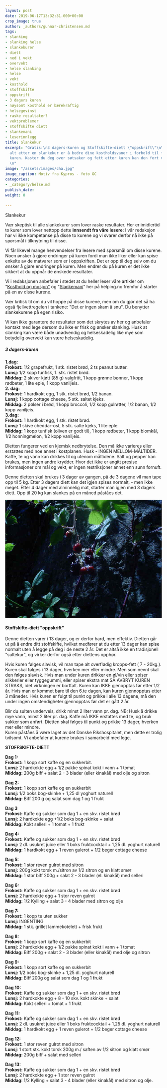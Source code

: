 ```yaml
---
layout: post
date: 2019-06-17T13:32:31.000+00:00
crop_image: true
author: _authors/gunnar-christensen.md
tags:
- slanking
- slanking helse
- slankekurer
- diett
- ned i vekt
- overvekt
- helse slanking
- helse
- vekt
- kosthold
- stoffskifte
- oppskrift
- 3 dagers kuren
- nøysomt kosthold er bærekraftig
- helsegevinst
- raske resultater?
- vektproblemer
- stoffskifte diett
- slankemani
- leserinnlegg
title: Slankekur
excerpt: "Gratis:\n3 dagers-kuren og Stoffskifte-diett \"oppskrift\"\n\nViktigst av
  alt etter en slankekur er å bedre dine kostholdsvaner i forhold til før du startet
  kuren. Kaster du deg over søtsaker og fett etter kuren kan den fort være forgjeves.
  \n"
image: "/assets/images/cha.jpg"
image_caption: Motiv fra Kypros - foto GC
categories:
- _category/helse.md
publish_date: 
weight: 8

---
```

Slankekur

Vær skeptisk til alle slankekurer som lover raske resultater. Her er imidlertid to kurer som lover nettopp dette **innsendt fra våre lesere**: I vår redaksjon har vi ikke kompetanse på disse to kurene og vi svarer derfor nå ikke på spørsmål i tilknytning til disse.

Vi får likevel mange henvendelser fra lesere med spørsmål om disse kurene. Noen ønsker å gjøre endringer på kuren fordi man ikke liker eller kan spise enkelte av de matvarer som er i oppskriften. Det er opp til deg selv om du ønsker å gjøre endringer på kuren. Men endrer du på kuren er det ikke sikkert at du oppnår de ønskede resultater.

Vi i redaksjonen anbefaler i stedet at du heller leser våre artikler om "[Kosthold og mosjon"](https://helping.no/den-beste-slankekuren-bedre-kosthold-og-mosjon "https://helping.no/den-beste-slankekuren-bedre-kosthold-og-mosjon") og "[Slankemani](https://helping.no/hvordan-du-skal-komme-deg-ut-av-en-slik-mani-slanking-og-slankemani "https://helping.no/hvordan-du-skal-komme-deg-ut-av-en-slik-mani-slanking-og-slankemani")" her på helping.no fremfor å starter på en av disse kurene.

Vær kritisk til om du vil hoppe på disse kurene, men om du gjør det så ha også fjellvettregelen i tankene: "Det er ingen skam å snu". Du benytter slankekurene på egen risiko.

Vi kan ikke garantere de resultater som det skrytes av her og anbefaler kontakt med lege dersom du ikke er frisk og ønsker slanking. Husk at slanking kan være både unødvendig og helseskadelig like mye som betydelig overvekt kan være helseskadelig.

##### 3 dagers-kuren

**1.dag:**  
**Frokost:** 1/2 grapefrukt, 1 stk. ristet brød, 2 ts peanut butter.  
**Lunsj:** 1/2 kopp tunfisk, 1. stk. ristet brød.  
**Middag:** 2 skiver kjøtt (85 g) valgfritt, 1 kopp grønne bønner, 1 kopp rødbeter, 1 lite eple, 1 kopp vaniljeis.  
**2. dag:**  
**Frokost:** 1 hardkokt egg, 1 stk. ristet brød, 1/2 banan.  
**Lunsj:** 1 kopp cottage cheese, 5 stk. saltet kjeks.  
**Middag:** 2 pølser i brød, 1 kopp broccoli, 1/2 kopp gulrøtter, 1/2 banan, 1/2 kopp vaniljeis.  
**3.dag:**  
**Frokost:** 1 hardkokt egg, 1 stk. ristet brød.  
**Lunsj:** 1 skive cheddar-ost, 5 stk. salte kjeks, 1 lite eple.  
**Middag:** 1 kopp tunfisk (oliven er godt til), 1 kopp rødbeter, 1 kopp blomkål, 1/2 honningmelon, 1/2 kopp vaniljeis.

Dietten fungerer ved en kjemisk nedbrytelse. Den må ikke varieres eller erstattes med noe annet i kostplanen. Husk - INGEN MELLOM-MÅLTIDER. Kaffe, te og vann kan drikkes til og utenom måltidene. Salt og pepper kan brukes, men ingen andre krydder. Hvor det ikke er angitt presise informasjoner om mål og vekt, er ingen restriksjoner annet enn sunn fornuft.

Denne dietten skal brukes i 3 dager av gangen, på de 3 dagene vil man tape opp til 5 kg. Etter 3 dagers diett kan det igjen spises normalt, - men ikke meget. Etter 4 dager med alminnelig mat, starter man igjen med 3 dagers diett. Opp til 20 kg kan slankes på en måned påståes det.

![](/assets/images/bar.jpg)

#### Stoffskifte-diett "oppskrift"

Denne dietten varer i 13 dager, og er derfor hard, men effektiv. Dietten går ut på å endre ditt stoffskifte, hvilket medfører at du etter 13 dager kan spise normalt uten å legge på deg i de neste 2 år. Det er altså ikke en tradisjonell "sultekur", og virker derfor også etter diettens opphør.

Hvis kuren følges slavisk, vil man tape alt overflødig kropps-fett ( 7 - 20kg.). Kuren skal følges i 13 dager, hverken mer eller mindre. Men som nevnt skal den følges slavisk. Hvis man under kuren drikker en øl/vin eller spiser slikkerier eller tyggegummi, eller spiser ekstra mat SÅ AVBRYT KUREN STRAKS, idet virkningen er bortfalt. Kuren kan IKKE gjenopptas før etter 1/2 år. Hvis man er kommet bare til den 6.te dagen, kan kuren gjennopptas etter 3 måneder. Hvis kuren er fulgt til punkt og prikke i alle 13 dagene, må den under ingen omstendigheter gjennopptas før det er gått 2 år.

Blir du sulten underveis, drikk minst 2 liter vann pr. dag. NB: Husk å drikke mye vann, minst 2 liter pr. dag. Kaffe må IKKE erstattes med te, og bruk sukker som anført. Dietten skal følges til punkt og prikke 13 dager, hverken mer eller mindre.  
Kuren påståes å være laget av det Danske Rikshospitalet, men dette er trolig tvilsomt. Vi anbefaler at kurene brukes i samarbeid med lege.

**STOFFSKIFTE-DIETT**

**Dag 1:**  
**Frokost:** 1 kopp sort kaffe og en sukkerbit.  
**Lunsj:** 2 hardkokte egg + 1/2 pakke spinat kokt i vann + 1 tomat  
**Middag:** 200g biff + salat 2 - 3 blader (eller kinakål) med olje og sitron

**Dag 2:**  
**Frokost:** 1 kopp sort kaffe og en sukkerbit  
**Lunsj:** 1/2 boks bog-skinke + 1,25 dl yoghurt naturell  
**Middag:** Biff 200 g og salat som dag 1 og 1 frukt

**Dag 3**  
**Frokost:** Kaffe og sukker som dag 1 + en skv. ristet brød  
**Lunsj:** 2 hardkokte egg +1/2 boks bog-skinke + salat  
**Middag:** Kokt selleri + 1 tomat + 1 frukt

**Dag 4:**  
**Frokost:** Kaffe og sukker som dag 1 + en skv. ristet brød  
**Lunsj:** 2 dl. usukret juice eller 1 boks fruktcocktail + 1,25 dl. yoghurt naturell  
**Middag:** 1 hardkokt egg + 1 reven gulerot + 1/2 beger cottage cheese

**Dag 5:**  
**Frokost:** 1 stor reven gulrot med sitron  
**Lunsj:** 200g kokt torsk m./sitron av 1/2 sitron og en klatt smør  
**Middag:** 1 stor biff 200g + salat 2 - 3 blader (el. kinakål) med selleri

**Dag 6:**  
**Frokost:** Kaffe og sukker som dag 1 + en skv. ristet brød  
**Lunsj:** 2 hardkokte egg + 1 stor reven gulrot  
**Middag:** 1/2 Kylling + salat 3 - 4 blader med sitron og olje

**Dag 7:**  
**Frokost:** 1 kopp te uten sukker  
**Lunsj:** INGENTING  
**Middag:** 1 stk. grillet lammekotelett + frisk frukt

**Dag 8:**  
**Frokost:** 1 kopp sort kaffe og en sukkerbit  
**Lunsj:** 2 hardkokte egg + 1/2 pakke spinat kokt i vann + 1 tomat  
**Middag:** Biff 200g + salat 2 - 3 blader (eller kinakål) med olje og sitron

**Dag 9:**  
**Frokost:** 1 kopp sort kaffe og en sukkerbit  
**Lunsj:** 1/2 boks bog-skinke + 1,25 dl. yoghurt naturell  
**Middag:** Biff 200g og salat som dag 1 og 1 frukt

**Dag 10:**  
**Frokost:** Kaffe og sukker som dag 1 + en skv. ristet brød  
**Lunsj:** 2 hardkokte egg + 8 - 10 skv. kokt skinke + salat  
**Middag:** Kokt selleri + tomat + 1 frukt

**Dag 11:**  
**Frokost:** Kaffe og sukker som dag 1 + en skv. ristet brød  
**Lunsj:** 2 dl. usukret juice eller 1 boks fruktcocktail + 1,25 dl. yoghurt naturell  
**Middag:** 1 hardkokt egg + 1 reven gulerot + 1/2 beger cottage cheese

**Dag 12:**  
**Frokost:** 1 stor reven gulrot med sitron  
**Lunsj**: 1 stort stk. kokt torsk 200g m./ saften av 1/2 sitron og klatt smør  
**Middag:** 200g biff + salat med selleri

**Dag 13:**  
**Frokost:** Kaffe og sukker som dag 1 + en skv. ristet brød  
**Lunsj:** 2 hardkokte egg + 1 stor reven gulrot  
**Middag**: 1/2 Kylling + salat 3 - 4 blader (eller kinakål) med sitron og olje.
